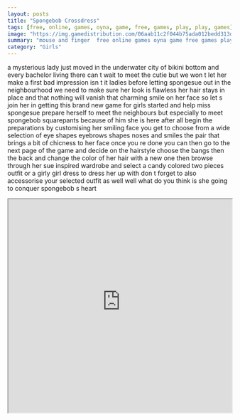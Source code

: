 ```yaml
---
layout: posts
title: "Spongebob Crossdress"
tags: [free, online, games, oyna, game, free, games, play, play, games]
image: "https://img.gamedistribution.com/06aab11c2f044b75ada012bedd313d5a.jpg"
summary: "mouse and finger  free online games oyna game free games play play games"
category: "Girls"
---
```


a mysterious lady just moved in the underwater city of bikini bottom and every bachelor living there can t wait to meet the cutie but we won t let her make a first bad impression isn t it ladies before letting spongesue out in the neighbourhood we need to make sure her look is flawless her hair stays in place and that nothing will vanish that charming smile on her face so let s join her in getting this brand new game for girls started and help miss spongesue prepare herself to meet the neighbours but especially to meet spongebob squarepants because of him she is here after all begin the preparations by customising her smiling face you get to choose from a wide selection of eye shapes eyebrows shapes noses and smiles the pair that brings a bit of chicness to her face once you re done you can then go to the next page of the game and decide on the hairstyle choose the bangs then the back and change the color of her hair with a new one then browse through her sue inspired wardrobe and select a candy colored two pieces outfit or a girly girl dress to dress her up with don t forget to also accessorise your selected outfit as well well what do you think is she going to conquer spongebob s heart

<iframe width="100%" height="480px;" src="https://html5.gamedistribution.com/06aab11c2f044b75ada012bedd313d5a/"></iframe>